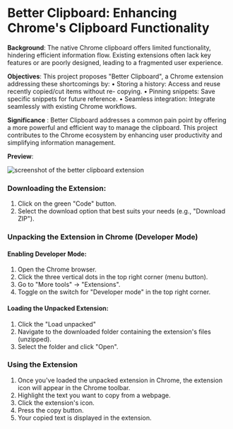 
# Better Clipboard: Enhancing Chrome's Clipboard Functionality

**Background**: The native Chrome clipboard offers limited functionality, hindering efficient information flow. Existing extensions often lack key features or are poorly designed, leading to a fragmented user experience.

**Objectives**: This project proposes "Better Clipboard", a Chrome extension addressing these shortcomings by:
• Storing a history: Access and reuse recently copied/cut items without re- copying.
• Pinning snippets: Save specific snippets for future reference.
• Seamless integration: Integrate seamlessly with existing Chrome
workflows.

**Significance** : Better Clipboard addresses a common pain point by offering a more powerful and efficient way to manage the clipboard. This project contributes to the Chrome ecosystem by enhancing user productivity and simplifying information management.

**Preview**: 

![screenshot of the better clipboard extension](https://media.discordapp.net/attachments/535415861285224459/1347923236746170408/image.png?ex=67cd96d6&is=67cc4556&hm=d08309b898a55f0d1ba8418fab5e687d7161a6113f8843bb693329a975d5391f&=&format=webp&quality=lossless&width=374&height=484)

### Downloading the Extension:
1. Click on the green "Code" button. 
2. Select the download option that best suits your needs (e.g., "Download ZIP").

### Unpacking the Extension in Chrome (Developer Mode)

#### Enabling Developer Mode:

1. Open the Chrome browser.
2. Click the three vertical dots in the top right corner (menu button).
3. Go to "More tools" -> "Extensions".
4. Toggle on the switch for "Developer mode" in the top right corner.

#### Loading the Unpacked Extension:
1. Click the "Load unpacked" 
2. Navigate to the downloaded folder containing the extension's files (unzipped).
3. Select the folder and click "Open".

### Using the Extension
1. Once you've loaded the unpacked extension in Chrome, the extension icon will appear in the Chrome toolbar.
1. Highlight the text you want to copy from a webpage.
1. Click the extension's icon.
1. Press the copy button.
1. Your copied text is displayed in the extension.
